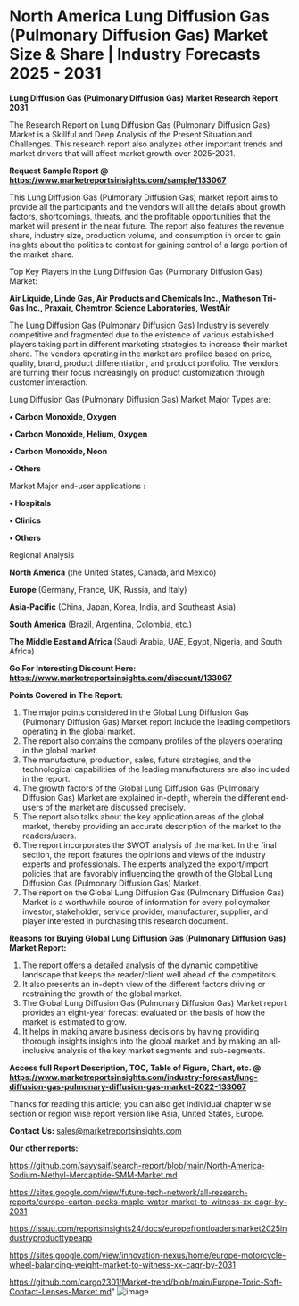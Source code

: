 # North America Lung Diffusion Gas (Pulmonary Diffusion Gas) Market Size & Share | Industry Forecasts 2025 - 2031

<strong>Lung Diffusion Gas (Pulmonary Diffusion Gas) Market Research Report 2031</strong>

The Research Report on Lung Diffusion Gas (Pulmonary Diffusion Gas) Market is a Skillful and Deep Analysis of the Present Situation and Challenges. This research report also analyzes other important trends and market drivers that will affect market growth over 2025-2031.

<strong>Request Sample Report @ <a href=https://www.marketreportsinsights.com/sample/133067>https://www.marketreportsinsights.com/sample/133067</a></strong>

This Lung Diffusion Gas (Pulmonary Diffusion Gas) market report aims to provide all the participants and the vendors will all the details about growth factors, shortcomings, threats, and the profitable opportunities that the market will present in the near future. The report also features the revenue share, industry size, production volume, and consumption in order to gain insights about the politics to contest for gaining control of a large portion of the market share.

Top Key Players in the Lung Diffusion Gas (Pulmonary Diffusion Gas) Market:

<strong>Air Liquide, Linde Gas, Air Products and Chemicals Inc., Matheson Tri-Gas Inc., Praxair, Chemtron Science Laboratories, WestAir</strong>

The Lung Diffusion Gas (Pulmonary Diffusion Gas) Industry is severely competitive and fragmented due to the existence of various established players taking part in different marketing strategies to increase their market share. The vendors operating in the market are profiled based on price, quality, brand, product differentiation, and product portfolio. The vendors are turning their focus increasingly on product customization through customer interaction.

Lung Diffusion Gas (Pulmonary Diffusion Gas) Market Major Types are:

<strong>• Carbon Monoxide, Oxygen 

• Carbon Monoxide, Helium, Oxygen

• Carbon Monoxide, Neon

• Others</strong>

Market Major end-user applications :

<strong>• Hospitals

• Clinics

• Others</strong>

Regional Analysis

</u><strong><b>North America</b></strong> (the United States, Canada, and Mexico)

<strong><b>Europe </b></strong>(Germany, France, UK, Russia, and Italy)

<strong><b>Asia-Pacific</b></strong> (China, Japan, Korea, India, and Southeast Asia)

<strong><b>South America</b></strong> (Brazil, Argentina, Colombia, etc.)

<strong><b>The Middle East and Africa</b></strong> (Saudi Arabia, UAE, Egypt, Nigeria, and South Africa)

<strong>Go For Interesting Discount Here: <a href=https://www.marketreportsinsights.com/discount/133067>https://www.marketreportsinsights.com/discount/133067</a></strong>

<strong>Points Covered in The Report:</strong>
<ol>
  <li>The major points considered in the Global Lung Diffusion Gas (Pulmonary Diffusion Gas) Market report include the leading competitors operating in the global market.</li>
  <li>The report also contains the company profiles of the players operating in the global market.</li>
  <li>The manufacture, production, sales, future strategies, and the technological capabilities of the leading manufacturers are also included in the report.</li>
  <li>The growth factors of the Global Lung Diffusion Gas (Pulmonary Diffusion Gas) Market are explained in-depth, wherein the different end-users of the market are discussed precisely.</li>
  <li>The report also talks about the key application areas of the global market, thereby providing an accurate description of the market to the readers/users.</li>
  <li>The report incorporates the SWOT analysis of the market. In the final section, the report features the opinions and views of the industry experts and professionals. The experts analyzed the export/import policies that are favorably influencing the growth of the Global Lung Diffusion Gas (Pulmonary Diffusion Gas) Market.</li>
  <li>The report on the Global Lung Diffusion Gas (Pulmonary Diffusion Gas) Market is a worthwhile source of information for every policymaker, investor, stakeholder, service provider, manufacturer, supplier, and player interested in purchasing this research document.</li>
</ol>
<strong>Reasons for Buying Global Lung Diffusion Gas (Pulmonary Diffusion Gas) Market Report:</strong>

<ol>
  <li>The report offers a detailed analysis of the dynamic competitive landscape that keeps the reader/client well ahead of the competitors.</li>
  <li>It also presents an in-depth view of the different factors driving or restraining the growth of the global market.</li>
  <li>The Global Lung Diffusion Gas (Pulmonary Diffusion Gas) Market report provides an eight-year forecast evaluated on the basis of how the market is estimated to grow.</li>
  <li>It helps in making aware business decisions by having providing thorough insights insights into the global market and by making an all-inclusive analysis of the key market segments and sub-segments.</li>
</ol>
<strong>Access full Report Description, TOC, Table of Figure, Chart, etc. @ <a href=https://www.marketreportsinsights.com/industry-forecast/lung-diffusion-gas-pulmonary-diffusion-gas-market-2022-133067>https://www.marketreportsinsights.com/industry-forecast/lung-diffusion-gas-pulmonary-diffusion-gas-market-2022-133067</a></strong>


Thanks for reading this article; you can also get individual chapter wise section or region wise report version like Asia, United States, Europe.

<strong>Contact Us:</strong>
sales@marketreportsinsights.com

<strong>Our other reports:</strong>

<a href=https://github.com/sayysaif/search-report/blob/main/North-America-Sodium-Methyl-Mercaptide-SMM-Market.md>https://github.com/sayysaif/search-report/blob/main/North-America-Sodium-Methyl-Mercaptide-SMM-Market.md</a>

<a href=https://sites.google.com/view/future-tech-network/all-research-reports/europe-carton-packs-maple-water-market-to-witness-xx-cagr-by-2031>https://sites.google.com/view/future-tech-network/all-research-reports/europe-carton-packs-maple-water-market-to-witness-xx-cagr-by-2031</a>

<a href=https://issuu.com/reportsinsights24/docs/europefrontloadersmarket2025industryproducttypeapp>https://issuu.com/reportsinsights24/docs/europefrontloadersmarket2025industryproducttypeapp</a>

<a href=https://sites.google.com/view/innovation-nexus/home/europe-motorcycle-wheel-balancing-weight-market-to-witness-xx-cagr-by-2031>https://sites.google.com/view/innovation-nexus/home/europe-motorcycle-wheel-balancing-weight-market-to-witness-xx-cagr-by-2031</a>

<a href=https://github.com/cargo2301/Market-trend/blob/main/Europe-Toric-Soft-Contact-Lenses-Market.md>https://github.com/cargo2301/Market-trend/blob/main/Europe-Toric-Soft-Contact-Lenses-Market.md</a>"
![image](https://github.com/user-attachments/assets/de04553f-7e51-4354-ac34-2dcbd4a2abc2)

